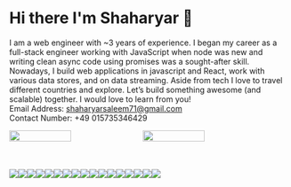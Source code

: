 # Hi there I'm Shaharyar 🤝

I am a web engineer with ~3 years of experience. I began my career as a full-stack engineer working with JavaScript when
node was new and writing clean async code using promises was a sought-after skill. Nowadays, I build web applications in
javascript and React, work with various data stores, and on data streaming. Aside from tech I love to travel different countries and explore. Let’s build something awesome (and scalable) together. I
would love to learn from you!<br>
Email Address: shaharyarsaleem71@gmail.com<br>
Contact Number: +49 015735346429

<div style="display: flex">
<img align="left" width="47%" src="https://github-readme-stats.vercel.app/api?username=Shaharyar-saleem&show_icons=true&theme=radical" />

<img align="left" width="47%" src="https://github-readme-stats.vercel.app/api/top-langs/?username=Shaharyar-saleem&layout=compact" />

</div>

<div style="display: flex; margin-top: 50px;">
   <img align="top" src="https://img.shields.io/badge/react-%2320232a.svg?style=for-the-badge&logo=react&logoColor=%2361DAFB" />
   <img align="top" src="https://img.shields.io/badge/html5-%23E34F26.svg?style=for-the-badge&logo=html5&logoColor=white&hide_title=true" />
   <img align="top" src="https://img.shields.io/badge/javascript-%23323330.svg?style=for-the-badge&logo=javascript&logoColor=%23F7DF1E" />
   <img align="top" src="https://img.shields.io/badge/php-%23777BB4.svg?style=for-the-badge&logo=php&logoColor=white" />
   <img align="top" src="https://img.shields.io/badge/css3-%231572B6.svg?style=for-the-badge&logo=css3&logoColor=white" /><br>
   <img align="top" src="https://img.shields.io/badge/c++-%2300599C.svg?style=for-the-badge&logo=c%2B%2B&logoColor=white" />
   <img align="top" src="https://img.shields.io/badge/c%23-%23239120.svg?style=for-the-badge&logo=c-sharp&logoColor=white" />
   <img align="top" src="https://img.shields.io/badge/figma-%23F24E1E.svg?style=for-the-badge&logo=figma&logoColor=white" />
   <img align="top" src="https://img.shields.io/badge/Adobe%20XD-470137?style=for-the-badge&logo=Adobe%20XD&logoColor=#FF61F6" />
   <img align="top" src="https://img.shields.io/badge/NPM-%23000000.svg?style=for-the-badge&logo=npm&logoColor=white" />
   <img align="top" src="https://img.shields.io/badge/jquery-%230769AD.svg?style=for-the-badge&logo=jquery&logoColor=white" />
   <img align="top" src="https://img.shields.io/badge/webpack-%238DD6F9.svg?style=for-the-badge&logo=webpack&logoColor=black" />
   <img align="top" src="https://img.shields.io/badge/postgres-%23316192.svg?style=for-the-badge&logo=postgresql&logoColor=white" />
   <img align="top" src="https://img.shields.io/badge/mysql-%2300f.svg?style=for-the-badge&logo=mysql&logoColor=white" />
   <img align="top" src="https://img.shields.io/badge/IntelliJIDEA-000000.svg?style=for-the-badge&logo=intellij-idea&logoColor=white" />
   <img align="top" src="https://img.shields.io/badge/Visual%20Studio-5C2D91.svg?style=for-the-badge&logo=visual-studio&logoColor=white" />
   <img align="top" src="https://img.shields.io/badge/Ethereum-3C3C3D?style=for-the-badge&logo=Ethereum&logoColor=white" />
   
</div>



